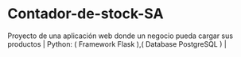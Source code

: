 # Contador-de-stock-SA
Proyecto de una aplicación web donde un negocio pueda cargar sus productos | Python: ( Framework Flask ),( Database PostgreSQL ) |

